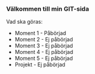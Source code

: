 ### Välkommen till min GIT-sida

Vad ska göras:
- Moment 1 - Påbörjad
- Moment 2 - Ej påbörjad
- Moment 3 - Ej påbörjad
- Moment 4 - Ej påbörjad
- Moment 5 - Ej påbörjad
- Projekt - Ej påbörjad
